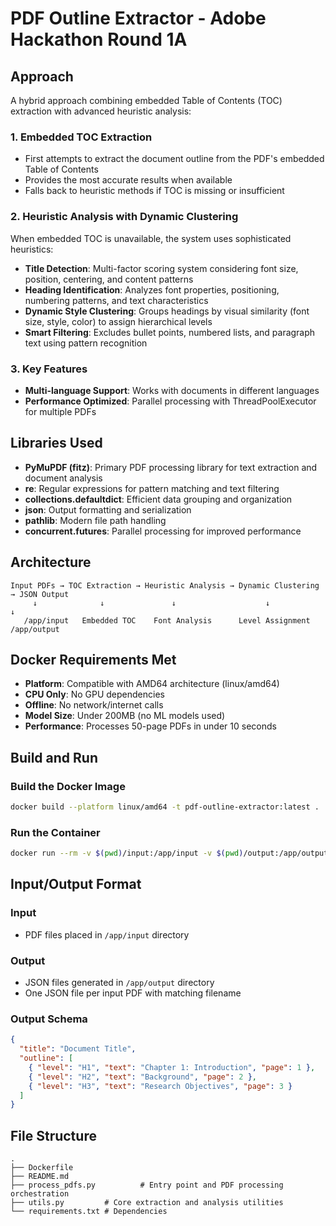 # PDF Outline Extractor - Adobe Hackathon Round 1A

## Approach

A hybrid approach combining embedded Table of Contents (TOC) extraction with advanced heuristic analysis:

### 1. **Embedded TOC Extraction**
- First attempts to extract the document outline from the PDF's embedded Table of Contents
- Provides the most accurate results when available
- Falls back to heuristic methods if TOC is missing or insufficient

### 2. **Heuristic Analysis with Dynamic Clustering**
When embedded TOC is unavailable, the system uses sophisticated heuristics:

- **Title Detection**: Multi-factor scoring system considering font size, position, centering, and content patterns
- **Heading Identification**: Analyzes font properties, positioning, numbering patterns, and text characteristics
- **Dynamic Style Clustering**: Groups headings by visual similarity (font size, style, color) to assign hierarchical levels
- **Smart Filtering**: Excludes bullet points, numbered lists, and paragraph text using pattern recognition

### 3. **Key Features**
- **Multi-language Support**: Works with documents in different languages
- **Performance Optimized**: Parallel processing with ThreadPoolExecutor for multiple PDFs

## Libraries Used

- **PyMuPDF (fitz)**: Primary PDF processing library for text extraction and document analysis
- **re**: Regular expressions for pattern matching and text filtering
- **collections.defaultdict**: Efficient data grouping and organization
- **json**: Output formatting and serialization
- **pathlib**: Modern file path handling
- **concurrent.futures**: Parallel processing for improved performance

## Architecture

```
Input PDFs → TOC Extraction → Heuristic Analysis → Dynamic Clustering → JSON Output
     ↓              ↓               ↓                    ↓              ↓
   /app/input   Embedded TOC    Font Analysis      Level Assignment  /app/output
```

## Docker Requirements Met

- **Platform**: Compatible with AMD64 architecture (linux/amd64)
- **CPU Only**: No GPU dependencies
- **Offline**: No network/internet calls
- **Model Size**: Under 200MB (no ML models used)
- **Performance**: Processes 50-page PDFs in under 10 seconds

## Build and Run

### Build the Docker Image
```bash
docker build --platform linux/amd64 -t pdf-outline-extractor:latest .
```

### Run the Container
```bash
docker run --rm -v $(pwd)/input:/app/input -v $(pwd)/output:/app/output --network none pdf-outline-extractor:latest
```

## Input/Output Format

### Input
- PDF files placed in `/app/input` directory

### Output
- JSON files generated in `/app/output` directory
- One JSON file per input PDF with matching filename

### Output Schema
```json
{
  "title": "Document Title",
  "outline": [
    { "level": "H1", "text": "Chapter 1: Introduction", "page": 1 },
    { "level": "H2", "text": "Background", "page": 2 },
    { "level": "H3", "text": "Research Objectives", "page": 3 }
  ]
}
```


## File Structure

```
.
├── Dockerfile
├── README.md
├── process_pdfs.py          # Entry point and PDF processing orchestration
├── utils.py         # Core extraction and analysis utilities
└── requirements.txt # Dependencies
```

